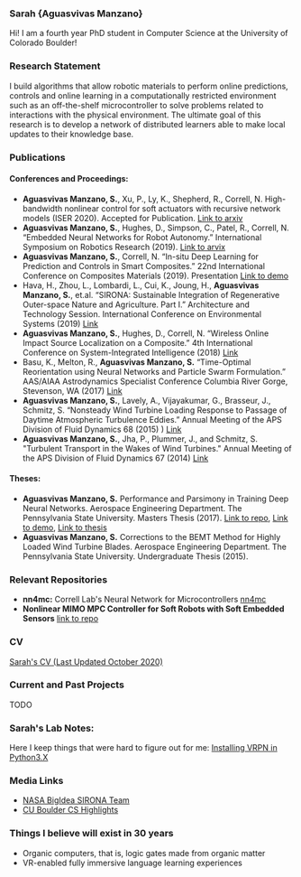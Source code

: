 ### Sarah {Aguasvivas Manzano}

Hi! I am a fourth year PhD student in Computer Science at the University of Colorado Boulder! 

### Research Statement

I build algorithms that allow robotic materials to perform online predictions, controls and online learning in a computationally restricted environment such as an off-the-shelf microcontroller to solve problems related to interactions with the physical environment. The ultimate goal of this research is to develop a network of distributed learners able to make local updates to their knowledge base.

### Publications

#### Conferences and Proceedings:

- **Aguasvivas Manzano, S.**,  Xu,  P.,  Ly,  K.,  Shepherd,  R.,  Correll,  N.  High-bandwidth nonlinear control for soft actuators with recursive network models (ISER 2020). Accepted for Publication. [Link to arxiv](https://arxiv.org/abs/2101.01139)
- **Aguasvivas Manzano, S.**, Hughes, D., Simpson, C., Patel, R., Correll, N. “Embedded Neural Networks for Robot Autonomy.” International Symposium on Robotics Research (2019). [Link to arvix](https://arxiv.org/abs/1911.03848)
- **Aguasvivas Manzano, S.**, Correll, N. “In-situ Deep Learning for Prediction and Controls in Smart Composites.” 22nd International Conference on Composites Materials (2019). Presentation [Link to demo](https://www.youtube.com/watch?time_continue=12&v=0X3X-foe6hc)
- Hava, H., Zhou, L., Lombardi, L., Cui, K., Joung, H., **Aguasvivas Manzano, S.**, et.al. “SIRONA: Sustainable Integration of Regenerative Outer-space Nature and Agriculture. Part I.” Architecture and Technology Session. International Conference on Environmental Systems (2019) [Link](https://ttu-ir.tdl.org/handle/2346/84413)
- **Aguasvivas Manzano, S.**, Hughes, D., Correll, N. “Wireless Online Impact Source Localization on a Composite.” 4th International Conference on System-Integrated Intelligence (2018) [Link](https://www.youtube.com/watch?v=0UA5F83giOA)
- Basu, K., Melton, R., **Aguasvivas Manzano, S.** “Time-Optimal Reorientation using Neural Networks and Particle Swarm Formulation.” AAS/AIAA Astrodynamics Specialist Conference Columbia River Gorge, Stevenson, WA (2017) [Link](http://www.univelt.com/book=6408)
- **Aguasvivas Manzano, S.**, Lavely, A., Vijayakumar, G., Brasseur, J., Schmitz, S. “Nonsteady Wind Turbine Loading Response to Passage of Daytime Atmospheric Turbulence Eddies.” Annual Meeting of the APS Division of Fluid Dynamics 68 (2015)
) [Link](https://www.youtube.com/watch?v=0UA5F83giOA)
- **Aguasvivas Manzano, S.**, Jha, P., Plummer, J., and Schmitz, S. "Turbulent Transport in the Wakes of Wind Turbines." Annual Meeting of the APS Division of Fluid Dynamics 67 (2014) [Link](https://www.youtube.com/watch?v=2V_Vn-EWB5Q&t=82s)

#### Theses:

- **Aguasvivas Manzano, S.** Performance and Parsimony in Training Deep Neural Networks. Aerospace Engineering Department. The Pennsylvania State University. Masters Thesis (2017). [Link to repo](https://github.com/sarahaguasvivas/my_own_neural_network), [Link to demo](https://www.youtube.com/watch?v=GtuhoghSXg0&t=), [Link to thesis](https://etda.libraries.psu.edu/catalog/13814sia5396)
- **Aguasvivas Manzano, S.** Corrections to the BEMT Method for Highly Loaded Wind Turbine Blades. Aerospace Engineering Department. The Pennsylvania State University. Undergraduate Thesis (2015).


### Relevant Repositories

- **nn4mc:** Correll Lab's Neural Network for Microcontrollers [nn4mc](https://github.com/correlllab/nn4mc)
- **Nonlinear MIMO MPC Controller for Soft Robots with Soft Embedded Sensors** [link to repo](https://github.com/sarahaguasvivas/gpc_controller)

### CV

[Sarah's CV (Last Updated October 2020)](https://github.com/sarahaguasvivas/sarahaguasvivas.github.io/blob/master/docs/CV_AguasvivasManzano_Sarah.pdf)

### Current and Past Projects

TODO

### Sarah's Lab Notes:

Here I keep things that were hard to figure out for me: 
[Installing VRPN in Python3.X](https://github.com/sarahaguasvivas/sarahaguasvivas.github.io/blob/master/lab_notes/vrpn_client.md)

### Media Links
- [NASA BigIdea SIRONA Team](https://www.colorado.edu/engineering/2019/05/30/all-woman-engineering-team-earns-most-innovative-award-nasa-mars-competition)
- [CU Boulder CS Highlights](https://www.colorado.edu/cs/2018/09/13/joke-him-i-still-live-my-life-sometimes-dangerously-optimistic-sarah-aguasvivas-manzano)

### Things I believe will exist in 30 years
- Organic computers, that is, logic gates made from organic matter
- VR-enabled fully immersive language learning experiences
